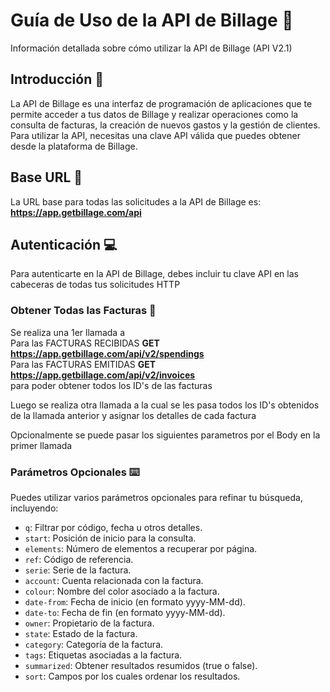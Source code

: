 # Guía de Uso de la API de Billage  :eyes:
Información detallada sobre cómo utilizar la API de Billage (API V2.1) 

## Introducción :floppy_disk:
La API de Billage es una interfaz de programación de aplicaciones que te permite acceder a tus datos de Billage y realizar operaciones como la consulta de facturas, la creación de nuevos gastos y la gestión de clientes. Para utilizar la API, necesitas una clave API válida que puedes obtener desde la plataforma de Billage.

## Base URL :electric_plug:
La URL base para todas las solicitudes a la API de Billage es:
**https://app.getbillage.com/api**

## Autenticación :computer:
Para autenticarte en la API de Billage, debes incluir tu clave API en las cabeceras de todas tus solicitudes HTTP 

### Obtener Todas las Facturas   :minidisc:

Se realiza una 1er llamada a <br>
Para las FACTURAS RECIBIDAS **GET https://app.getbillage.com/api/v2/spendings** <br>
Para las FACTURAS EMITIDAS **GET https://app.getbillage.com/api/v2/invoices** <br>
para poder obtener todos los ID's de las facturas  <br>

Luego se realiza otra llamada a la cual se les pasa todos los ID's obtenidos de la llamada anterior y asignar  los detalles de cada factura<br>

Opcionalmente se puede pasar los siguientes parametros por el Body en la primer llamada<br>
### Parámetros Opcionales  :keyboard:

Puedes utilizar varios parámetros opcionales para refinar tu búsqueda, incluyendo:

- `q`: Filtrar por código, fecha u otros detalles.
- `start`: Posición de inicio para la consulta.
- `elements`: Número de elementos a recuperar por página.
- `ref`: Código de referencia.
- `serie`: Serie de la factura.
- `account`: Cuenta relacionada con la factura.
- `colour`: Nombre del color asociado a la factura.
- `date-from`: Fecha de inicio (en formato yyyy-MM-dd).
- `date-to`: Fecha de fin (en formato yyyy-MM-dd).
- `owner`: Propietario de la factura.
- `state`: Estado de la factura.
- `category`: Categoría de la factura.
- `tags`: Etiquetas asociadas a la factura.
- `summarized`: Obtener resultados resumidos (true o false).
- `sort`: Campos por los cuales ordenar los resultados.






